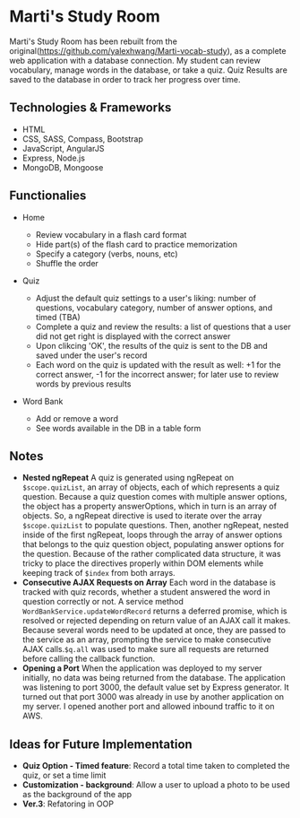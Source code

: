# Marti's Study Room

Marti's Study Room has been rebuilt from the original(https://github.com/yalexhwang/Marti-vocab-study), as a complete web application with a database connection. My student can review vocabulary, manage words in the database, or take a quiz. Quiz Results are saved to the database in order to track her progress over time.


## Technologies & Frameworks 
- HTML
- CSS, SASS, Compass, Bootstrap
- JavaScript, AngularJS
- Express, Node.js
- MongoDB, Mongoose

## Functionalies
- Home
  - Review vocabulary in a flash card format 
  - Hide part(s) of the flash card to practice memorization
  - Specify a category (verbs, nouns, etc)
  - Shuffle the order 
  
- Quiz 
  - Adjust the default quiz settings to a user's liking: number of questions, vocabulary category, number of answer options, and timed (TBA)
  - Complete a quiz and review the results: a list of questions that a user did not get right is displayed with the correct answer
  - Upon clikcing 'OK', the results of the quiz is sent to the DB and saved under the user's record
  - Each word on the quiz is updated with the result as well: +1 for the correct answer, -1 for the incorrect answer; for later use to review words by previous results

- Word Bank
  - Add or remove a word
  - See words available in the DB in a table form

## Notes
- **Nested ngRepeat** A quiz is generated using ngRepeat on `$scope.quizList`, an array of objects, each of which represents
a quiz question. Because a quiz question comes with multiple answer options, the object has a property answerOptions, 
which in turn is an array of objects. So, a ngRepeat directive is used to iterate over the array `$scope.quizList` 
to populate questions. Then, another ngRepeat, nested inside of the first ngRepeat, loops through the array of answer options
that belongs to the quiz question object, populating answer options for the question. Because of the rather complicated data 
structure, it was tricky to place the directives properly within DOM elements while keeping track of `$index` from both arrays.
- **Consecutive AJAX Requests on Array** Each word in the database is tracked with quiz records, whether a student answered 
the word in question correctly or not. A service method `WordBankService.updateWordRecord` returns a deferred promise, 
which is resolved or rejected depending on return value of an AJAX call it makes. Because several words need to be updated 
at once, they are passed to the service as an array, prompting the service to make consecutive AJAX calls.`$q.all` was used 
to make sure all requests are returned before calling the callback function.
- **Opening a Port** When the application was deployed to my server initially, no data was being returned from the database. 
The application was listening to port 3000, the default value set by Express generator. It turned out that port 3000 was 
already in use by another application on my server. I opened another port and allowed inbound traffic to it on AWS.

## Ideas for Future Implementation
- **Quiz Option - Timed feature**: Record a total time taken to completed the quiz, or set a time limit 
- **Customization - background**: Allow a user to upload a photo to be used as the background of the app
- **Ver.3**: Refatoring in OOP

